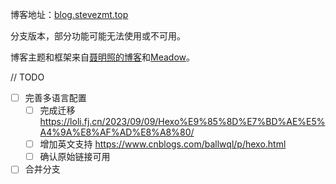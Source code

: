 博客地址：[blog.stevezmt.top](https://blog.stevezmt.top)

分支版本，部分功能可能无法使用或不可用。

博客主题和框架来自[聂明照的博客](https://github.com/niemingzhao/niemingzhao.github.io)和[Meadow](https://garybear.cn/hexo-theme-meadow/#/README)。

// TODO

- [ ] 完善多语言配置
    - [ ] 完成迁移 https://loli.fj.cn/2023/09/09/Hexo%E9%85%8D%E7%BD%AE%E5%A4%9A%E8%AF%AD%E8%A8%80/
    - [ ] 增加英文支持 https://www.cnblogs.com/ballwql/p/hexo.html
    - [ ] 确认原始链接可用
- [ ] 合并分支